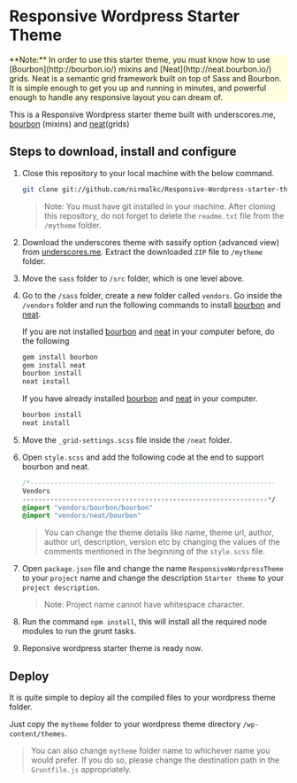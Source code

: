 # Responsive Wordpress Starter Theme

<div style="background-color:#FFFFE0"> **Note:** In order to use this starter theme, you must know how to use [Bourbon](http://bourbon.io/) mixins and [Neat](http://neat.bourbon.io/) grids. Neat is a semantic grid framework built on top of Sass and Bourbon. It is simple enough to get you up and running in minutes, and powerful enough to handle any responsive layout you can dream of.</div>


This is a Responsive Wordpress starter theme built with underscores.me, [bourbon](http://bourbon.io/) (mixins) and [neat](http://neat.bourbon.io/)(grids)


## Steps to download, install and configure

1. Close this repository to your local machine with the below command.

	```bash
	git clone git://github.com/nirmalkc/Responsive-Wordpress-starter-theme
	```
	> Note: You must have git installed in your machine.
	> After cloning this repository, do not forget to delete the `readme.txt` file from the `/mytheme` folder.

2. Download the underscores theme with sassify option (advanced view) from [underscores.me](http://underscores.me/). 
Extract the downloaded `ZIP` file to `/mytheme` folder.

3. Move the `sass` folder to `/src` folder, which is one level above.

4. Go to the `/sass` folder, create a new folder called `vendors`. Go inside the `/vendors` folder and run the following commands to install [bourbon](http://bourbon.io/) and [neat](http://neat.bourbon.io/).

	If you are not installed [bourbon](http://bourbon.io/) and [neat](http://neat.bourbon.io/) in your computer before, do the following

	```bash
	gem install bourbon
	gem install neat
	bourbon install
	neat install
	```

	If you have already installed [bourbon](http://bourbon.io/) and [neat](http://neat.bourbon.io/) in your computer.

	```bash
	bourbon install
	neat install
	```
5. Move the `_grid-settings.scss` file inside the `/neat` folder.

6. Open `style.scss` and add the following code at the end to support bourbon and neat.

	```sass
	/*--------------------------------------------------------------
	Vendors
	--------------------------------------------------------------*/
	@import "vendors/bourbon/bourbon"
	@import "vendors/neat/bourbon"
	```
	> You can change the theme details like name, theme url, author, author url, description, version etc by changing the values of the comments mentioned in the beginning of the `style.scss` file.

7. Open `package.json` file and change the name `ResponsiveWordpressTheme` to your `project` name and change the description `Starter theme` to your `project description`.

	> Note: Project name cannot have whitespace character.
 
8. Run the command `npm install`, this will install all the required node modules to run the grunt tasks.

9. Reponsive wordpress starter theme is ready now.

## Deploy

It is quite simple to deploy all the compiled files to your wordpress theme folder. 

Just copy the `mytheme` folder to your wordpress theme directory `/wp-content/themes`.

> You can also change `mytheme` folder name to whichever name you would prefer. If you do so, please change the destination path in the `Gruntfile.js` appropriately.








